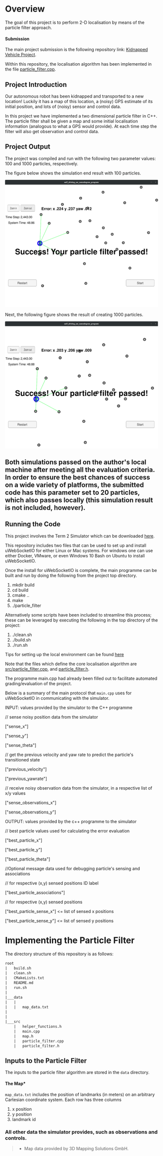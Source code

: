 # Overview
The goal of this project is to perform 2-D localisation by means of the particle filter approach.

#### Submission
The main project submission is the following repository link: [Kidnapped Vehicle Project](https://github.com/shahid-n/kidnapped-vehicle).

Within this repository, the localisation algorithm has been implemented in the file [particle_filter.cpp](https://github.com/shahid-n/kidnapped-vehicle/blob/master/src/particle_filter.cpp).

## Project Introduction
Our autonomous robot has been kidnapped and transported to a new location! Luckily it has a map of this location, a (noisy) GPS estimate of its initial position, and lots of (noisy) sensor and control data.

In this project we have implemented a two dimensional particle filter in C++. The particle filter shall be given a map and some initial localisation information (analogous to what a GPS would provide). At each time step the filter will also get observation and control data.

[//]: # (Image References)

[run1]: ./output/pass_100p.png "Output from the first run: 100 particles"
[run2]: ./output/pass_1000p.png "Output from the second run: 1000 particles"

## Project Output
The project was compiled and run with the following two parameter values: 100 and 1000 particles, respectively.

The figure below shows the simulation end result with 100 particles.

![alt text][run1]

Next, the following figure shows the result of creating 1000 particles.

![alt text][run2]

Both simulations passed on the author's local machine after meeting all the evaluation criteria. In order to ensure the best chances of success on a wide variety of platforms, the submitted code has this parameter set to 20 particles, which also passes locally (this simulation result is not included, however).
---
## Running the Code
This project involves the Term 2 Simulator which can be downloaded [here](https://github.com/udacity/self-driving-car-sim/releases).

This repository includes two files that can be used to set up and install uWebSocketIO for either Linux or Mac systems. For windows one can use either Docker, VMware, or even Windows 10 Bash on Ubuntu to install uWebSocketIO.

Once the install for uWebSocketIO is complete, the main programme can be built and run by doing the following from the project top directory.

1. mkdir build
2. cd build
3. cmake ..
4. make
5. ./particle_filter

Alternatively some scripts have been included to streamline this process; these can be leveraged by executing the following in the top directory of the project:

1. ./clean.sh
2. ./build.sh
3. ./run.sh

Tips for setting up the local environment can be found [here](https://classroom.udacity.com/nanodegrees/nd013/parts/40f38239-66b6-46ec-ae68-03afd8a601c8/modules/0949fca6-b379-42af-a919-ee50aa304e6a/lessons/f758c44c-5e40-4e01-93b5-1a82aa4e044f/concepts/23d376c7-0195-4276-bdf0-e02f1f3c665d)

Note that the files which define the core localisation algorithm are [src/particle_filter.cpp](https://github.com/shahid-n/kidnapped-vehicle/blob/master/src/particle_filter.cpp), and [particle_filter.h](https://github.com/shahid-n/kidnapped-vehicle/blob/master/src/particle_filter.h).

The programme main.cpp had already been filled out to facilitate automated grading/evaluation of the project.

Below is a summary of the main protocol that `main.cpp` uses for uWebSocketIO in communicating with the simulator.

INPUT: values provided by the simulator to the C++ programme

// sense noisy position data from the simulator

["sense_x"]

["sense_y"]

["sense_theta"]

// get the previous velocity and yaw rate to predict the particle's transitioned state

["previous_velocity"]

["previous_yawrate"]

// receive noisy observation data from the simulator, in a respective list of x/y values

["sense_observations_x"]

["sense_observations_y"]


OUTPUT: values provided by the c++ programme to the simulator

// best particle values used for calculating the error evaluation

["best_particle_x"]

["best_particle_y"]

["best_particle_theta"]

//Optional message data used for debugging particle's sensing and associations

// for respective (x,y) sensed positions ID label

["best_particle_associations"]

// for respective (x,y) sensed positions

["best_particle_sense_x"] <= list of sensed x positions

["best_particle_sense_y"] <= list of sensed y positions


# Implementing the Particle Filter
The directory structure of this repository is as follows:

```
root
|   build.sh
|   clean.sh
|   CMakeLists.txt
|   README.md
|   run.sh
|
|___data
|   |   
|   |   map_data.txt
|   
|   
|___src
    |   helper_functions.h
    |   main.cpp
    |   map.h
    |   particle_filter.cpp
    |   particle_filter.h
```

## Inputs to the Particle Filter
The inputs to the particle filter algorithm are stored in the `data` directory.

#### The Map*
`map_data.txt` includes the position of landmarks (in meters) on an arbitrary Cartesian coordinate system. Each row has three columns
1. x position
2. y position
3. landmark id

### All other data the simulator provides, such as observations and controls.

> * Map data provided by 3D Mapping Solutions GmbH.


